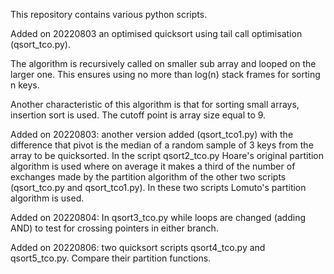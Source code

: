 This repository contains various python scripts.

Added on 20220803 an optimised quicksort using tail call optimisation (qsort_tco.py).

The algorithm is recursively called on smaller sub array and 
looped on the larger one. This ensures using no more than log(n)
stack frames for sorting n keys.

Another characteristic of this algorithm is that for sorting small arrays,
insertion sort is used. The cutoff point is array size equal to 9.

Added on 20220803: another version added (qsort_tco1.py) with the difference that pivot is 
the median of a random sample of 3 keys from the array to be quicksorted. In the script qsort2_tco.py
Hoare's original partition algorithm is used where on average it makes a third of the number of exchanges
made by the partition algorithm of the other two scripts (qsort_tco.py and qsort_tco1.py). In these two scripts Lomuto's partition
algorithm is used. 


Added on 20220804: In qsort3_tco.py while loops are changed (adding AND) to test for crossing pointers in either branch.

Added on 20220806: two quicksort scripts qsort4_tco.py and qsort5_tco.py. Compare their partition functions.
